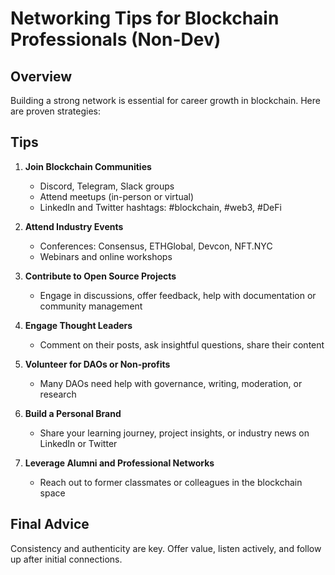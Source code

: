 # Networking Tips for Blockchain Professionals (Non-Dev)

## Overview
Building a strong network is essential for career growth in blockchain. Here are proven strategies:

## Tips

1. **Join Blockchain Communities**
   - Discord, Telegram, Slack groups
   - Attend meetups (in-person or virtual)
   - LinkedIn and Twitter hashtags: #blockchain, #web3, #DeFi

2. **Attend Industry Events**
   - Conferences: Consensus, ETHGlobal, Devcon, NFT.NYC
   - Webinars and online workshops

3. **Contribute to Open Source Projects**
   - Engage in discussions, offer feedback, help with documentation or community management

4. **Engage Thought Leaders**
   - Comment on their posts, ask insightful questions, share their content

5. **Volunteer for DAOs or Non-profits**
   - Many DAOs need help with governance, writing, moderation, or research

6. **Build a Personal Brand**
   - Share your learning journey, project insights, or industry news on LinkedIn or Twitter

7. **Leverage Alumni and Professional Networks**
   - Reach out to former classmates or colleagues in the blockchain space

## Final Advice
Consistency and authenticity are key. Offer value, listen actively, and follow up after initial connections.
